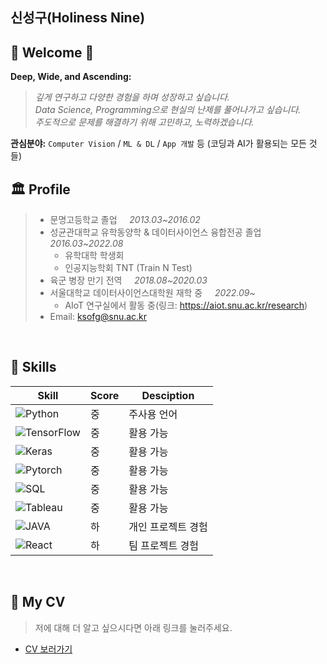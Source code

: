 

## 신성구(Holiness Nine)

## 🎉 Welcome 🎉
**Deep, Wide, and Ascending:**
> _깊게 연구하고 다양한 경험을 하며 성장하고 싶습니다._  
> _Data Science, Programming으로 현실의 난제를 풀어나가고 싶습니다._  
> _주도적으로 문제를 해결하기 위해 고민하고, 노력하겠습니다._

**관심분야:** ```Computer Vision``` / ```ML & DL``` / ```App 개발``` 등 (코딩과 AI가 활용되는 모든 것들)

## 🏛 Profile

> - 문명고등학교 졸업 &nbsp;&nbsp;&nbsp; _2013.03~2016.02_
> - 성균관대학교 유학동양학 & 데이터사이언스 융합전공 졸업 &nbsp;&nbsp;&nbsp; _2016.03~2022.08_
>   - 유학대학 학생회
>   - 인공지능학회 TNT (Train N Test)
> - 육군 병장 만기 전역 &nbsp;&nbsp;&nbsp; _2018.08~2020.03_
> - 서울대학교 데이터사이언스대학원 재학 중 &nbsp;&nbsp;&nbsp; _2022.09~_
>   - AIoT 연구실에서 활동 중(링크: https://aiot.snu.ac.kr/research)
> - Email: ksofg@snu.ac.kr
<br/>


## 🌠 Skills

| Skill | Score | Desciption |
| ------ | ------ | ----- |
| ![Python](https://img.shields.io/badge/Python-3776AB?style=flat-square&logo=Python&logoColor=white)| 중 | 주사용 언어 |
| ![TensorFlow](https://img.shields.io/badge/TensorFlow-FF6F00?style=flat-square&logo=TensorFlow&logoColor=white)| 중 | 활용 가능 |
| ![Keras](https://img.shields.io/badge/Keras-D00000?style=flat-square&logo=Keras&logoColor=white) | 중 | 활용 가능 |
| ![Pytorch](https://img.shields.io/badge/PyTorch-EE4C2C?style=flat-square&logo=PyTorch&logoColor=white) | 중 | 활용 가능 |
| ![SQL](https://img.shields.io/badge/MySQL-4479A1?style=flat-square&logo=MySQL&logoColor=white) | 중 | 활용 가능 |
| ![Tableau](https://img.shields.io/badge/Tableau-276DC3?style=flat-square&logo=Tableau&logoColor=white) | 중 | 활용 가능 |
| ![JAVA](https://img.shields.io/badge/Java-007396?style=flat-square&logo=Java&logoColor=white) | 하 | 개인 프로젝트 경험 |
| ![React](https://img.shields.io/badge/React-4479A1?style=flat-square&logo=React&logoColor=white) | 하 | 팀 프로젝트 경험 |
<br/>

## 📝 My CV
> 저에 대해 더 알고 싶으시다면 아래 링크를 눌러주세요.
- [CV 보러가기](./CV.pdf)
